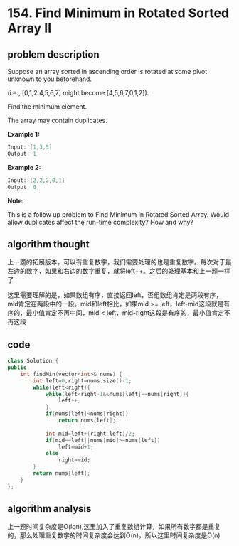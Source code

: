# 154. Find Minimum in Rotated Sorted Array II

## problem description

Suppose an array sorted in ascending order is rotated at some pivot unknown to you beforehand.

(i.e.,  [0,1,2,4,5,6,7] might become  [4,5,6,7,0,1,2]).

Find the minimum element.

The array may contain duplicates.

**Example 1:**

```c++
Input: [1,3,5]
Output: 1
```

**Example 2:**

```c++
Input: [2,2,2,0,1]
Output: 0
```

**Note:**

This is a follow up problem to Find Minimum in Rotated Sorted Array.
Would allow duplicates affect the run-time complexity? How and why?

## algorithm thought

上一题的拓展版本，可以有重复数字，我们需要处理的也是重复数字。每次对于最左边的数字，如果和右边的数字重复，就将left++。之后的处理基本和上一题一样了

这里需要理解的是，如果数组有序，直接返回left，否组数组肯定是两段有序，mid肯定在两段中的一段。mid和left相比，如果mid >= left，left-mid这段就是有序的，最小值肯定不再中间，mid < left，mid-right这段是有序的，最小值肯定不再这段

## code

```c++
class Solution {
public:
    int findMin(vector<int>& nums) {
        int left=0,right=nums.size()-1;
        while(left<right){
            while(left<right-1&&nums[left]==nums[right]){
                left++;
            }
            if(nums[left]<nums[right])
                return nums[left];
            
            int mid=left+(right-left)/2;
            if(mid==left||nums[mid]>=nums[left])
                left=mid+1;
            else
                right=mid;
        }
        return nums[left];
    }
};
```

## algorithm analysis

上一题时间复杂度是O(lgn),这里加入了重复数组计算，如果所有数字都是重复的，那么处理重复数字的时间复杂度会达到O(n)，所以这里时间复杂度是O(n)
